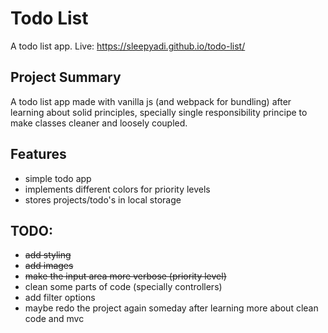 # Todo List

A todo list app.
Live: https://sleepyadi.github.io/todo-list/

## Project Summary

A todo list app made with vanilla js (and webpack for bundling) after learning about solid principles, specially single responsibility principe to make classes cleaner and loosely coupled.


## Features
- simple todo app
- implements different colors for priority levels
- stores projects/todo's in local storage


## TODO:
- ~~add styling~~
- ~~add images~~
- ~~make the input area more verbose (priority level)~~
- clean some parts of code (specially controllers)
- add filter options
- maybe redo the project again someday after learning more about clean code and mvc